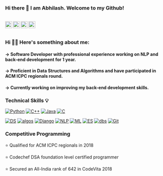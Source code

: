 ### Hi there 👋 I am Abhilash. Welcome to my Github!
<br/>

<a href="https://www.linkedin.com/in/abhilash-challa-aab02812a/">
  <img align="left" alt="Linkedin" width="22px" src="https://cdn.jsdelivr.net/npm/simple-icons@v3/icons/linkedin.svg" />
</a>
<a href="https://leetcode.com/abhilash97/">
  <img align="left" alt="Leetcode" width="22px" src="https://cdn.jsdelivr.net/npm/simple-icons@v3/icons/leetcode.svg" />
</a>
<a href="https://www.codechef.com/users/abhilash97">
  <img align="left" alt=" Codechef" width="22px" src="https://cdn.jsdelivr.net/npm/simple-icons@v3/icons/codechef.svg" />
</a>
<a href="https://www.hackerrank.com/abhilash_challa">
  <img align="left" alt=" Codechef" width="22px" src="https://img.icons8.com/windows/32/000000/hackerrank.png" />
</a>

<br>
<br>

### Hi 🙋‍♂️ Here's something about me:

#### -> Software Developer with professional experience working on NLP and back-end development for 1 year.  
#### -> Proficient in Data Structures and Algorithms and have participated in ACM ICPC regionals round.
#### -> Currently working on improving my back-end development skills.

### Technical Skills :bulb:

[![Python](https://img.shields.io/badge/-Python-black?style=flat&logo=python)](https://github.com/AbhilashChalla) [![C++](https://img.shields.io/badge/-C++-00599C?style=flat&logo=c++)](https://github.com/AbhilashChalla) [![Java](https://img.shields.io/badge/Java-orange?style=flat&logo=java&logoColor=white)](https://github.com/AbhilashChalla)  [![C](https://img.shields.io/badge/-A8B9CC?style=flat&logo=c&logoColor=black)](https://github.com/AbhilashChalla) 


[![DS](https://img.shields.io/badge/-Data%20Structures-yellowgreen)](https://github.com/AbhilashChalla) [![algos](https://img.shields.io/badge/-Algorithms-blue)](https://github.com/AbhilashChalla) [![Django](https://img.shields.io/badge/-Django-black?style=flat&logo=django)](https://github.com/AbhilashChalla) [![NLP](https://img.shields.io/badge/-NLP-orange)](https://github.com/AbhilashChalla) [![ML](https://img.shields.io/badge/-Machine%20Learning-lightgrey)](https://github.com/AbhilashChalla) [![ES](https://img.shields.io/badge/-ElasticSearch-blue?style=flat)](https://github.com/AbhilashChalla) [![dbs](https://img.shields.io/badge/-Databases-yellowgreen)](https://github.com/AbhilashChalla) [![Git](https://img.shields.io/badge/-Git-black?style=flat&logo=git)](https://github.com/AbhilashChalla)

### Competitive Programming
⭐️ Qualified for ACM ICPC regionals in 2018

⭐️ Codechef DSA foundation level certified programmer

⭐️ Secured an All-India rank of 642 in CodeVita 2018

